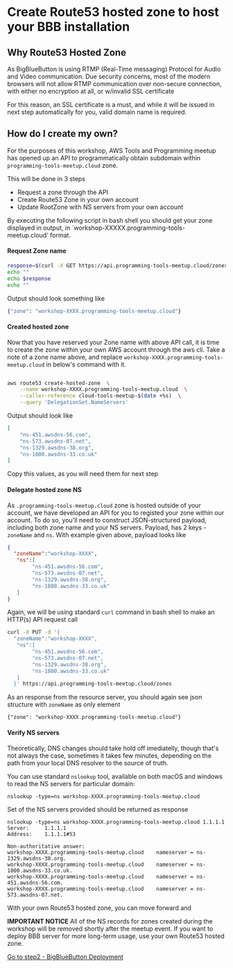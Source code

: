 # Create Route53 hosted zone to host your BBB installation

## Why Route53 Hosted Zone

As BigBlueButton is using RTMP (Real-Time messaging) Protocol for Audio and Video 
communication. Due security concerns, most of the modern browsers will not 
allow RTMP communication over non-secure connection, with either no 
encryption at all, or w/invalid SSL certificate

For this reason, an SSL certificate is a must, and while it will be issued in 
next step automatically for you, valid domain name is required. 


## How do I create my own?

For the purposes of this workshop, AWS Tools and Programming meetup has
opened up an API to programmatically obtain subdomain within `programming-tools-meetup.cloud`
zone. 

This will be done in 3 steps 
- Request a zone through the API
- Create Route53 Zone in your own account
- Update RootZone with NS servers from your own account


By executing the following script in bash shell you should get your zone displayed in output, 
in `workshop-XXXXX.programming-tools-meetup.cloud' format. 


#### Request Zone name
```bash
response=$(curl -X GET https://api.programming-tools-meetup.cloud/zones)
echo ""
echo $response
echo ""
```

Output should look something like 
```bash
{"zone": "workshop-XXXX.programming-tools-meetup.cloud"}
```

#### Created hosted zone

Now that you have reserved your Zone name with above API call, it is time 
to create the zone within your own AWS account through the aws cli. Take a note of 
a zone name above, and replace  `workshop-XXXX.programming-tools-meetup.cloud` in 
below's command with it. 

```bash

aws route53 create-hosted-zone  \
    --name workshop-XXXX.programming-tools-meetup.cloud  \
    --caller-reference cloud-tools-meetup-$(date +%s)  \
    --query 'DelegationSet.NameServers'
```

Output should look like 

```json
[
    "ns-451.awsdns-56.com",
    "ns-573.awsdns-07.net",
    "ns-1329.awsdns-38.org",
    "ns-1800.awsdns-33.co.uk"
]
```

Copy this values, as you will need them for next step

#### Delegate hosted zone NS 

As `.programming-tools-meetup.cloud` zone is hosted outside of your account, we have 
developed an API for you to registed your zone within our account. To do so, you'll need
to construct JSON-structured payload, including both zone name and your NS servers. Payload, has 
2 keys - `zoneName` and `ns`. With example given above, payload looks like 

```json
{
  "zoneName":"workshop-XXXX",
   "ns":[
        "ns-451.awsdns-56.com",
        "ns-573.awsdns-07.net",
        "ns-1329.awsdns-38.org",
        "ns-1800.awsdns-33.co.uk"
   ]
}
```

Again, we will be using standard `curl` command in bash shell to make an HTTP(s) API request call

```bash
curl -X PUT -d '{
  "zoneName":"workshop-XXXX",
   "ns":[
        "ns-451.awsdns-56.com",
        "ns-573.awsdns-07.net",
        "ns-1329.awsdns-38.org",
        "ns-1800.awsdns-33.co.uk"
   ]
  }' https://api.programming-tools-meetup.cloud/zones
```

As an response from the resource server, you should again see json structure with `zoneName`
as only element
 
```text
{"zone": "workshop-XXXX.programming-tools-meetup.cloud"}
```

#### Verify NS servers 


Theoretically, DNS changes should take hold off imediatelly, though that's not always the case, sometimes
it takes few minutes, depending on the path from your local DNS resolver to the source of truth. 

You can use standard `nslookup` tool, available on both macOS and windows to read the NS servers for particular
domain:

```shell
nslookup -type=ns workshop-XXXX.programming-tools-meetup.cloud
```

Set of the NS servers provided should be returned as response

```text
nslookup -type=ns workshop-XXXX.programming-tools-meetup.cloud 1.1.1.1
Server:		1.1.1.1
Address:	1.1.1.1#53

Non-authoritative answer:
workshop-XXXX.programming-tools-meetup.cloud	nameserver = ns-1329.awsdns-38.org.
workshop-XXXX.programming-tools-meetup.cloud	nameserver = ns-1800.awsdns-33.co.uk.
workshop-XXXX.programming-tools-meetup.cloud	nameserver = ns-451.awsdns-56.com.
workshop-XXXX.programming-tools-meetup.cloud	nameserver = ns-573.awsdns-07.net.
```

With your own Route53 hosted zone, you can move forward and 

**IMPORTANT NOTICE** All of the NS records for  zones created during the workshop will be 
removed shortly after the meetup event. If you want to deploy BBB server for more long-term 
usage, use your own Route53 hosted zone. 

[Go to step2 - BigBlueButton Deployment](Step2.md) 